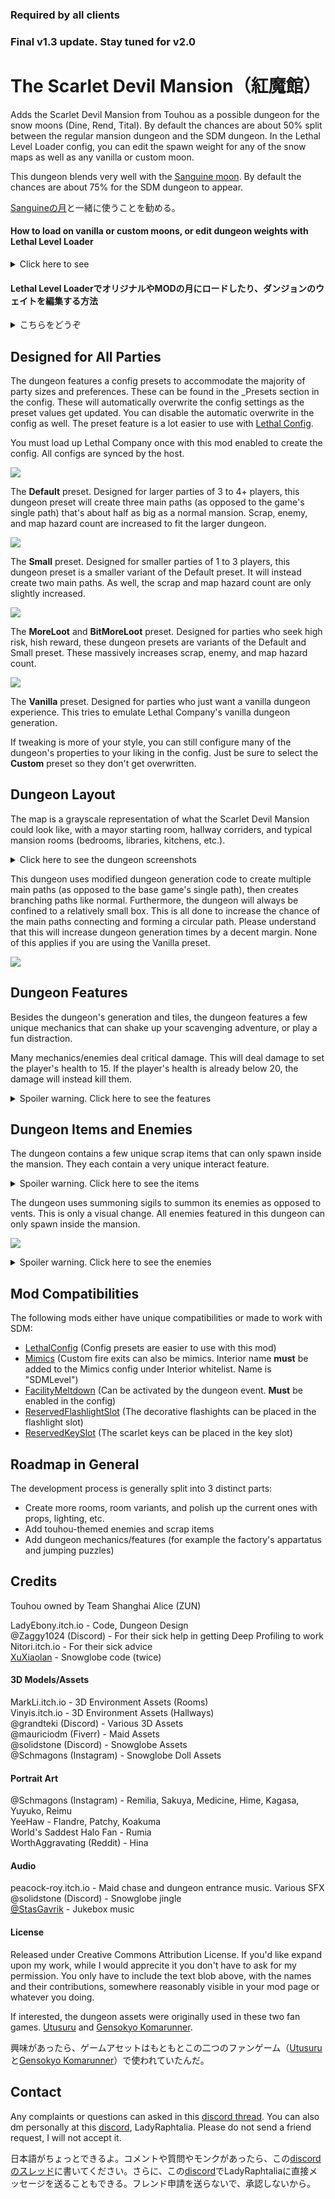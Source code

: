 ### Required by all clients

### Final v1.3 update. Stay tuned for v2.0

# The Scarlet Devil Mansion（紅魔館）

Adds the Scarlet Devil Mansion from Touhou as a possible dungeon for the snow moons (Dine, Rend, Tital). By default the chances are about 50% split between the regular mansion dungeon and the SDM dungeon. In the Lethal Level Loader config, you can edit the spawn weight for any of the snow maps as well as any vanilla or custom moon.

This dungeon blends very well with the [Sanguine moon](https://thunderstore.io/c/lethal-company/p/Tolian/Sanguine/). By default the chances are about 75% for the SDM dungeon to appear.

[Sanguineの月](https://thunderstore.io/c/lethal-company/p/Tolian/Sanguine/)と一緒に使うことを勧める。


#### How to load on vanilla or custom moons, or edit dungeon weights with Lethal Level Loader

<details> 
  <summary>
  Click here to see 
  </summary>
  
  In order for my dungeon to appear in the LethalLevelLoader (LLL) config, you need to run Lethal Company with this mod installed and load up a save file. This will automatically setup my dungeon in the LLL config.
  
  Open the config with either r2modman or open the config file inside the BepInEx folder.

  <img src="https://i.imgur.com/nilE9tF.png">
  <img src="https://i.imgur.com/gDwj1XQ.png">
  
  Go to "Custom Dungeon: Scarlet Devil Mansion" section. You **must** set this to true.
  
  <img src="https://i.imgur.com/aGqG47H.png">
  
  Generally speaking, these two fields are the most important. "Manual Level Names List" is the list of moons that the dungeon will appear in. "Dynamic Level Tags List" is the list of special tags. The important tags are "Vanilla" (on vanilla moons) and "Custom" (on modded moons). 
  
  <img src="https://i.imgur.com/fmeX0Nz.png">
  
  Write the list like "[MOON_NAME/TAG]:[WEIGHT],[MOON_NAME/TAG]:[WEIGHT]..." where each entry is separated by a comma.
  
  Example:
  * March:100,Rend:200,Sanguine:50
  * Experimentation:9999
  * Custom:300
  * Vanilla:200,Custom:100
  
</details>

#### Lethal Level LoaderでオリジナルやMODの月にロードしたり、ダンジョンのウェイトを編集する方法

<details> 
  <summary>
  こちらをどうぞ
  </summary>

  SDMダンジョンをLethalLevelLoader(LLL)コンフィグに表示するには、このMODが入ってLethal Companyを起動し、セーブをロードする必要がある。これで自動的にLLLコンフィグにSDMダンジョンがつけられる。
  
  r2modmanでコンフィグを開くか、BepInExフォルダ内のコンフィグファイルを開く。
  
  <img src="https://i.imgur.com/nilE9tF.png">
  <img src="https://i.imgur.com/gDwj1XQ.png">
  
  「Custom Dungeon: Scarlet Devil Mansion」セクションに進む。これをtrueに設定する**必要**がある。
  
  <img src="https://i.imgur.com/aGqG47H.png">
  
  一般的には、この二つのフィールドが最も重要だ。「Manual Level Names List」はダンジョンが現れる月のリストだ。「Dynamic Level Tags List 」は特別なタグのリストだ。重要なタグは、「Vanilla」（オリジナルの月に）と「Custom」（MODの月に）だ。
  
  <img src="https://i.imgur.com/fmeX0Nz.png">
  
  リストは、「（月の名前・タグ）:（ウェイト）,（月の名前・タグ）:（ウェイト）…」のように、英語の文字で各エントリーを「,」で区切って書く。
  
  例えば
  * March:100,Rend:200,Sanguine:50
  * Experimentation:9999
  * Custom:300
  * Vanilla:200,Custom:100
  
</details>

## Designed for All Parties

The dungeon features a config presets to accommodate the majority of party sizes and preferences.  These can be found in the _Presets section in the config. These will automatically overwrite the config settings as the preset values get updated. You can disable the automatic overwrite in the config as well. The preset feature is a lot easier to use with [Lethal Config](https://thunderstore.io/c/lethal-company/p/AinaVT/LethalConfig/).

You must load up Lethal Company once with this mod enabled to create the config. All configs are synced by the host.

![](https://i.imgur.com/H33RuzY.png)

The __Default__ preset. Designed for larger parties of 3 to 4+ players, this dungeon preset will create three main paths (as opposed to the game's single path) that's about half as big as a normal mansion. Scrap, enemy, and map hazard count are increased to fit the larger dungeon. 

![](https://i.imgur.com/7fQYIgV.png)

The __Small__ preset. Designed for smaller parties of 1 to 3 players, this dungeon preset is a smaller variant of the Default preset. It will instead create two main paths. As well, the scrap and map hazard count are only slightly increased.

![](https://i.imgur.com/XQDpxwL.png)

The __MoreLoot__ and __BitMoreLoot__ preset. Designed for parties who seek high risk, hish reward, these dungeon presets are variants of the Default and Small preset. These massively increases scrap, enemy, and map hazard count.

![](https://i.imgur.com/PFUOMbo.png)

The __Vanilla__ preset. Designed for parties who just want a vanilla dungeon experience. This tries to emulate Lethal Company's vanilla dungeon generation.

If tweaking is more of your style, you can still configure many of the dungeon's properties to your liking in the config. Just be sure to select the __Custom__ preset so they don't get overwritten. 

## Dungeon Layout

The map is a grayscale representation of what the Scarlet Devil Mansion could look like, with a mayor starting room, hallway corriders, and typical mansion rooms (bedrooms, libraries, kitchens, etc.). 

<details> 
  <summary>Click here to see the dungeon screenshots</summary>
  <img src="https://i.imgur.com/xZ9M7aT.png">
  <img src="https://i.imgur.com/GcbARmV.png">
  <img src="https://i.imgur.com/EBEfbBG.png">
  <img src="https://i.imgur.com/k29srZi.png">
  
  <img src="https://i.imgur.com/2Dcs4OI.png">
  <img src="https://i.imgur.com/hEum11P.png">
  <img src="https://i.imgur.com/u7uebOz.png">
</details>

This dungeon uses modified dungeon generation code to create multiple main paths (as opposed to the base game's single path), then creates branching paths like normal. Furthermore, the dungeon will always be confined to a relatively small box. This is all done to increase the chance of the main paths connecting and forming a circular path. Please understand that this will increase dungeon generation times by a decent margin. None of this applies if you are using the Vanilla preset.

![](https://i.imgur.com/HXw3Fk3.png)

## Dungeon Features

Besides the dungeon's generation and tiles, the dungeon features a few unique mechanics that can shake up your scavenging adventure, or play a fun distraction.

Many mechanics/enemies deal critical damage. This will deal damage to set the player's health to 15. If the player's health is already below 20, the damage will instead kill them.

<details> 
  <summary>Spoiler warning. Click here to see the features</summary>
  
  <br>
  <b>The Clock</b>
  <br>
  It's a clock. Accurately tells the time but has a knack of breaking.
  <img src="https://i.imgur.com/kHHGPWF.png">
  
  <br>
  <b>The Doors</b>
  <br>
  Doors, regular or locked, can destroyed by both players and enemies. Some doors spawn already half destroyed. Players require a shovel or shotgun while an enemy just has to be angry.
  <img src="https://i.imgur.com/JgrSIvA.png">
  
  <br>
  <b>The Painting Event</b>
  <br>
  A high value scrap item. Snatching it will summon a dangerous enemy and even more scrap. A maximum of 2 can spawn. This spawned enemy will have a special dark colouring. This is only cosmetic.
  <img src="https://i.imgur.com/0wSMhCI.png">
  <img src="https://i.imgur.com/H7YfWO5.png">
  
  <br>
  <b>The Void</b>
  <br>
  Jumping puzzles can be found throughout the mansion. Falling in the pit will deal critical damage, then teleport the player to the farthest AI node. Falling in a second time will kill the player. Resets on new day.
  <img src="https://i.imgur.com/LY7GBpy.png">
  
  <br>
  <b>The Treasure</b>
  <br>
  The mansion holds many valuable treasures behind impassable doors. Solve that room's puzzle to unlock the door. Only the kitchen and 1f library rooms can spawn these treasure rooms.
  <img src="https://i.imgur.com/QSfB72S.png">
  
  <br>
  <b>The Emergency Exit</b>
  <br>
  The fire exit looks a little different. The vanilla style can enabled in the config.
  <img src="https://i.imgur.com/JfyydJv.png">
  
  <br>
  <b>The Jukebox</b>
  <br>
  Plays songs. They serve no other purpose.
  <img src="https://i.imgur.com/Tz5ONkI.png">
  
  <br>
  <b>The Portraits</b>
  <br>
  Stares at you. They serve no other purpose.
  <img src="https://i.imgur.com/APWECSn.png">
  
</details>

## Dungeon Items and Enemies

The dungeon contains a few unique scrap items that can only spawn inside the mansion. They each contain a very unique interact feature.

<details> 
  <summary>Spoiler warning. Click here to see the items</summary>
  <br>
  <b>The Decorative Crystals</b>
  <br>
  An average valued scrap item with a bit of weight. Comes in many colours. Can be combined with a flashlight in your inventory to create a new decorative flashlight with a recharged and improved battery, a colored light bulb, half of the crystals original value. This leaves behind a shattered decorative crystal which has the leftover 50% value, which can also be used to create another decorative flashlight (this completely destroys the crystal).
  <br>
  <img src="https://i.imgur.com/bYaIofR.png">
  <img src="https://i.imgur.com/2OQdNlf.png">
  
  <br>
  <b>The Maid's Knife</b>
  <br>
  Acts like the kitchen knife. Drops from the Maid. You can feed the knife by dealing critical damage to yourself to power it up. When buffed, the knife can effectively one-shot any killable monster by dealing 50 damage. Loses the buff once it deals damage to anything. The attacker takes the critical damage if they attack a fellow player. Does not have the innate one-shot property towards the Butler or Maid. Kills if you stab yourself a second time. Resets on a new day.
  <br>
  <img src="https://i.imgur.com/DkFE8Wx.png">
  
  <br>
  <b>The Doll Snowglobe</b>
  <br>
  A highly valued 2-handed scrap item. Comes in many doll variants. Activate it to see it jingle.
  <br>
  <img src="https://i.imgur.com/p0GF7KJ.png">
  
</details>

The dungeon uses summoning sigils to summon its enemies as opposed to vents. This is only a visual change. All enemies featured in this dungeon can only spawn inside the mansion.

![](https://i.imgur.com/FPW9D7o.png)

<details> 
  <summary>Spoiler warning. Click here to see the enemies</summary>
  <br>
  <b>The Knight</b>, a Coil-head variant
  <br>
  Acts like a regular coil-head, but is noticeably slower and prefers spawning from statue props, especially ones passed by scavengers.
  <br>
  <img src="https://i.imgur.com/tV8Nw0A.png">
  
  <br>
  <b>The Maid</b>, a Butler variant
  <br>
  Acts like a regular butler, but kills very quickly. As a tradeoff, it is slower, has less health. When killed, drops the Maid's Knife and summons a revenant ghost towards the maid's killer.
  <br>
  The revenant deals critical damage. It is only fully visible to the maid's killer, and will only target/harm them. They can slowed down by it's target staring it down. Once the revenant deals damage, the target dies, or the target leaves the dungeon, the revenant disappears.
  <br>
  <img src="https://i.imgur.com/QbUZutS.png">
  
</details>

## Mod Compatibilities

The following mods either have unique compatibilities or made to work with SDM:
* [LethalConfig](https://thunderstore.io/c/lethal-company/p/AinaVT/LethalConfig/) (Config presets are easier to use with this mod)
* [Mimics](https://thunderstore.io/c/lethal-company/p/x753/Mimics/) (Custom fire exits can also be mimics. Interior name **must** be added to the Mimics config under Interior whitelist. Name is "SDMLevel")
* [FacilityMeltdown](https://thunderstore.io/c/lethal-company/p/loaforc/FacilityMeltdown/) (Can be activated by the dungeon event. **Must** be enabled in the config)
* [ReservedFlashlightSlot](https://thunderstore.io/c/lethal-company/p/FlipMods/ReservedFlashlightSlot/) (The decorative flashights can be placed in the flashlight slot)
* [ReservedKeySlot](https://thunderstore.io/c/lethal-company/p/RogueCodes/ReservedKeySlot/) (The scarlet keys can be placed in the key slot)

## Roadmap in General

The development process is generally split into 3 distinct parts:

* Create more rooms, room variants, and polish up the current ones with props, lighting, etc.
* Add touhou-themed enemies and scrap items
* Add dungeon mechanics/features (for example the factory's appartatus and jumping puzzles)

## Credits

Touhou owned by Team Shanghai Alice (ZUN)

LadyEbony.itch.io - Code, Dungeon Design\
@Zaggy1024 (Discord) - For their sick help in getting Deep Profiling to work\
Nitori.itch.io - For their sick advice\
[XuXiaolan](https://thunderstore.io/c/lethal-company/p/XuXiaolan/) - Snowglobe code (twice)

#### 3D Models/Assets

MarkLi.itch.io - 3D Environment Assets (Rooms)\
Vinyis.itch.io - 3D Environment Assets (Hallways)\
@grandteki (Discord) - Various 3D Assets\
@mauriciodm (Fiverr) - Maid Assets\
@solidstone (Discord) - Snowglobe Assets\
@Schmagons (Instagram) - Snowglobe Doll Assets

#### Portrait Art
@Schmagons (Instagram) - Remilia, Sakuya, Medicine, Hime, Kagasa, Yuyuko, Reimu\
YeeHaw - Flandre, Patchy, Koakuma\
World's Saddest Halo Fan - Rumia\
WorthAggravating (Reddit) - Hina

#### Audio
peacock-roy.itch.io - Maid chase and dungeon entrance music. Various SFX\
@solidstone (Discord) - Snowglobe jingle\
[@StasGavrik](https://www.youtube.com/@StasGavrik) - Jukebox music

#### License

Released under Creative Commons Attribution License. If you'd like expand upon my work, while I would apprecite it you don't have to ask for my permission. You only have to include the text blob above, with the names and their contributions, somewhere reasonably visible in your mod page or whatever you doing.

If interested, the dungeon assets were originally used in these two fan games. [Utusuru](https://nitori.itch.io/utsuru) and [Gensokyo Komarunner](https://nitori.itch.io/gensokyo-komarunner).

興味があったら、ゲームアセットはもともとこの二つのファンゲーム（[Utusuru](https://nitori.itch.io/utsuru)と[Gensokyo Komarunner](https://nitori.itch.io/gensokyo-komarunner)）で使われていたんだ。

## Contact

Any complaints or questions can asked in this [discord thread](https://discordapp.com/channels/1168655651455639582/1195583267546595389). You can also dm personally at this [discord](https://discord.gg/M7aZKP9Qvc), LadyRaphtalia. Please do not send a friend request, I will not accept it.

日本語がちょっとできるよ。コメントや質問やモンクがあったら、この[discordのスレッド](https://discordapp.com/channels/1168655651455639582/1195583267546595389)に書いてください。さらに、この[discord](https://discord.gg/M7aZKP9Qvc)でLadyRaphtaliaに直接メッセージを送ることもできる。フレンド申請を送らないで、承認しないから。

